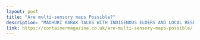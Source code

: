 ```yaml
---
layout: post
title: "Are multi-sensory maps Possible?"
description: "MADHURI KARAK TALKS WITH INDIGENOUS ELDERS AND LOCAL RESEARCHERS IN INDONESIA ABOUT COMMUNITY MAPPING PROJECTS USING GPS, DRONES AND SENSORY EXPERIENCES TO DEFEND AGAINST ENCROACHING PALM OIL ACQUISITIONS AND GOVERNMENT MAPS."
link: https://containermagazine.co.uk/are-multi-sensory-maps-possible/
---
```

